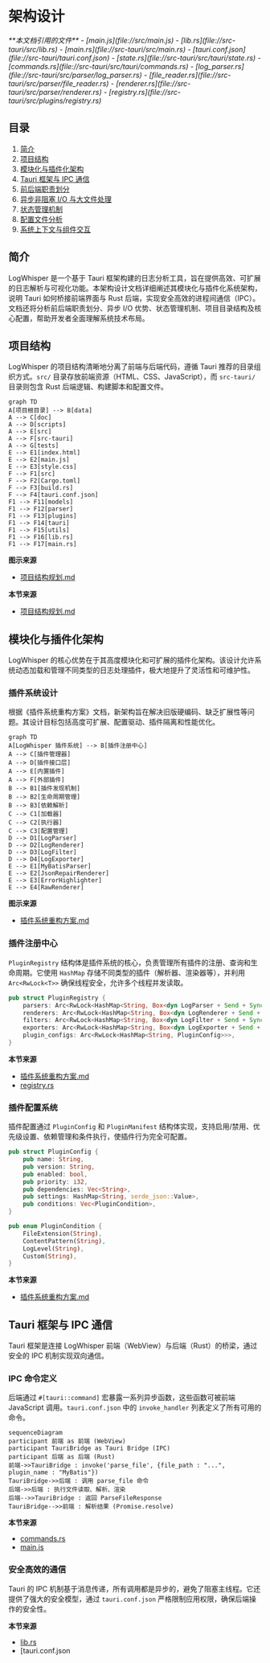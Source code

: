 
# 架构设计

<cite>
**本文档引用的文件**  
- [main.js](file://src/main.js)
- [lib.rs](file://src-tauri/src/lib.rs)
- [main.rs](file://src-tauri/src/main.rs)
- [tauri.conf.json](file://src-tauri/tauri.conf.json)
- [state.rs](file://src-tauri/src/tauri/state.rs)
- [commands.rs](file://src-tauri/src/tauri/commands.rs)
- [log_parser.rs](file://src-tauri/src/parser/log_parser.rs)
- [file_reader.rs](file://src-tauri/src/parser/file_reader.rs)
- [renderer.rs](file://src-tauri/src/parser/renderer.rs)
- [registry.rs](file://src-tauri/src/plugins/registry.rs)
</cite>

## 目录
1. [简介](#简介)
2. [项目结构](#项目结构)
3. [模块化与插件化架构](#模块化与插件化架构)
4. [Tauri 框架与 IPC 通信](#tauri-框架与-ipc-通信)
5. [前后端职责划分](#前后端职责划分)
6. [异步非阻塞 I/O 与大文件处理](#异步非阻塞-io-与大文件处理)
7. [状态管理机制](#状态管理机制)
8. [配置文件分析](#配置文件分析)
9. [系统上下文与组件交互](#系统上下文与组件交互)

## 简介
LogWhisper 是一个基于 Tauri 框架构建的日志分析工具，旨在提供高效、可扩展的日志解析与可视化功能。本架构设计文档详细阐述其模块化与插件化系统架构，说明 Tauri 如何桥接前端界面与 Rust 后端，实现安全高效的进程间通信（IPC）。文档还将分析前后端职责划分、异步 I/O 优势、状态管理机制、项目目录结构及核心配置，帮助开发者全面理解系统技术布局。

## 项目结构
LogWhisper 的项目结构清晰地分离了前端与后端代码，遵循 Tauri 推荐的目录组织方式。`src/` 目录存放前端资源（HTML、CSS、JavaScript），而 `src-tauri/` 目录则包含 Rust 后端逻辑、构建脚本和配置文件。

```mermaid
graph TD
A[项目根目录] --> B[data]
A --> C[doc]
A --> D[scripts]
A --> E[src]
A --> F[src-tauri]
A --> G[tests]
E --> E1[index.html]
E --> E2[main.js]
E --> E3[style.css]
F --> F1[src]
F --> F2[Cargo.toml]
F --> F3[build.rs]
F --> F4[tauri.conf.json]
F1 --> F11[models]
F1 --> F12[parser]
F1 --> F13[plugins]
F1 --> F14[tauri]
F1 --> F15[utils]
F1 --> F16[lib.rs]
F1 --> F17[main.rs]
```

**图示来源**  
- [项目结构规划.md](file://doc/项目结构规划.md)

**本节来源**  
- [项目结构规划.md](file://doc/项目结构规划.md)

## 模块化与插件化架构
LogWhisper 的核心优势在于其高度模块化和可扩展的插件化架构。该设计允许系统动态加载和管理不同类型的日志处理插件，极大地提升了灵活性和可维护性。

### 插件系统设计
根据《插件系统重构方案》文档，新架构旨在解决旧版硬编码、缺乏扩展性等问题。其设计目标包括高度可扩展、配置驱动、插件隔离和性能优化。

```mermaid
graph TD
A[LogWhisper 插件系统] --> B[插件注册中心]
A --> C[插件管理器]
A --> D[插件接口层]
A --> E[内置插件]
A --> F[外部插件]
B --> B1[插件发现机制]
B --> B2[生命周期管理]
B --> B3[依赖解析]
C --> C1[加载器]
C --> C2[执行器]
C --> C3[配置管理]
D --> D1[LogParser]
D --> D2[LogRenderer]
D --> D3[LogFilter]
D --> D4[LogExporter]
E --> E1[MyBatisParser]
E --> E2[JsonRepairRenderer]
E --> E3[ErrorHighlighter]
E --> E4[RawRenderer]
```

**图示来源**  
- [插件系统重构方案.md](file://doc/插件系统重构方案.md#L22-L53)

### 插件注册中心
`PluginRegistry` 结构体是插件系统的核心，负责管理所有插件的注册、查询和生命周期。它使用 `HashMap` 存储不同类型的插件（解析器、渲染器等），并利用 `Arc<RwLock<T>>` 确保线程安全，允许多个线程并发读取。

```rust
pub struct PluginRegistry {
    parsers: Arc<RwLock<HashMap<String, Box<dyn LogParser + Send + Sync>>>>,
    renderers: Arc<RwLock<HashMap<String, Box<dyn LogRenderer + Send + Sync>>>>,
    filters: Arc<RwLock<HashMap<String, Box<dyn LogFilter + Send + Sync>>>>,
    exporters: Arc<RwLock<HashMap<String, Box<dyn LogExporter + Send + Sync>>>>,
    plugin_configs: Arc<RwLock<HashMap<String, PluginConfig>>>,
}
```

**本节来源**  
- [插件系统重构方案.md](file://doc/插件系统重构方案.md#L57-L83)
- [registry.rs](file://src-tauri/src/plugins/registry.rs#L8-L13)

### 插件配置系统
插件配置通过 `PluginConfig` 和 `PluginManifest` 结构体实现，支持启用/禁用、优先级设置、依赖管理和条件执行，使插件行为完全可配置。

```rust
pub struct PluginConfig {
    pub name: String,
    pub version: String,
    pub enabled: bool,
    pub priority: i32,
    pub dependencies: Vec<String>,
    pub settings: HashMap<String, serde_json::Value>,
    pub conditions: Vec<PluginCondition>,
}

pub enum PluginCondition {
    FileExtension(String),
    ContentPattern(String),
    LogLevel(String),
    Custom(String),
}
```

**本节来源**  
- [插件系统重构方案.md](file://doc/插件系统重构方案.md#L84-L129)

## Tauri 框架与 IPC 通信
Tauri 框架是连接 LogWhisper 前端（WebView）与后端（Rust）的桥梁，通过安全的 IPC 机制实现双向通信。

### IPC 命令定义
后端通过 `#[tauri::command]` 宏暴露一系列异步函数，这些函数可被前端 JavaScript 调用。`tauri.conf.json` 中的 `invoke_handler` 列表定义了所有可用的命令。

```mermaid
sequenceDiagram
participant 前端 as 前端 (WebView)
participant TauriBridge as Tauri Bridge (IPC)
participant 后端 as 后端 (Rust)
前端->>TauriBridge : invoke('parse_file', {file_path : "...", plugin_name : "MyBatis"})
TauriBridge->>后端 : 调用 parse_file 命令
后端->>后端 : 执行文件读取、解析、渲染
后端-->>TauriBridge : 返回 ParseFileResponse
TauriBridge-->>前端 : 解析结果 (Promise.resolve)
```

**本节来源**  
- [commands.rs](file://src-tauri/src/tauri/commands.rs)
- [main.js](file://src/main.js#L200-L250)

### 安全高效的通信
Tauri 的 IPC 机制基于消息传递，所有调用都是异步的，避免了阻塞主线程。它还提供了强大的安全模型，通过 `tauri.conf.json` 严格限制应用权限，确保后端操作的安全性。

**本节来源**  
- [lib.rs](file://src-tauri/src/lib.rs)
- [tauri.conf.json